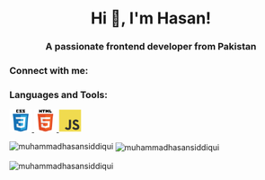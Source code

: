 <h1 align="center">Hi 👋, I'm Hasan! </h1>
<h3 align="center">A passionate frontend developer from Pakistan</h3>

<h3 align="left">Connect with me:</h3>
<p align="left">
</p>

<h3 align="left">Languages and Tools:</h3>
<p align="left"> <a href="https://www.w3schools.com/css/" target="_blank" rel="noreferrer"> <img src="https://raw.githubusercontent.com/devicons/devicon/master/icons/css3/css3-original-wordmark.svg" alt="css3" width="40" height="40"/> </a> <a href="https://www.w3.org/html/" target="_blank" rel="noreferrer"> <img src="https://raw.githubusercontent.com/devicons/devicon/master/icons/html5/html5-original-wordmark.svg" alt="html5" width="40" height="40"/> </a> <a href="https://developer.mozilla.org/en-US/docs/Web/JavaScript" target="_blank" rel="noreferrer"> <img src="https://raw.githubusercontent.com/devicons/devicon/master/icons/javascript/javascript-original.svg" alt="javascript" width="40" height="40"/> </a> </p>

<p><img align="left" src="https://github-readme-stats.vercel.app/api/top-langs?username=muhammadhasansiddiqui&show_icons=true&locale=en&layout=compact" alt="muhammadhasansiddiqui" /></p>

<p>&nbsp;<img align="center" src="https://github-readme-stats.vercel.app/api?username=muhammadhasansiddiqui&show_icons=true&locale=en" alt="muhammadhasansiddiqui" /></p>

<p><img align="center" src="https://github-readme-streak-stats.herokuapp.com/?user=muhammadhasansiddiqui&" alt="muhammadhasansiddiqui" /></p>
